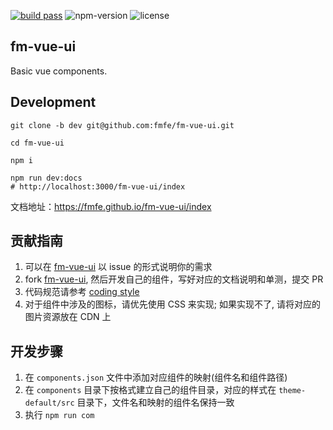 [![build pass](https://api.travis-ci.org/fmfe/fm-vue-ui.svg?branch=master)](https://travis-ci.org/fmfe/fm-vue-ui) ![npm-version](https://img.shields.io/npm/v/fm-vue-ui.svg) ![license](https://img.shields.io/npm/l/fm-vue-ui.svg)
## fm-vue-ui
Basic vue components.

## Development

```
git clone -b dev git@github.com:fmfe/fm-vue-ui.git

cd fm-vue-ui

npm i

npm run dev:docs
# http://localhost:3000/fm-vue-ui/index
```

文档地址：https://fmfe.github.io/fm-vue-ui/index

## 贡献指南
1. 可以在 [fm-vue-ui](https://github.com/fmfe/fm-vue-ui/issues) 以 issue 的形式说明你的需求
2. fork [fm-vue-ui](https://github.com/fmfe/fm-vue-ui), 然后开发自己的组件，写好对应的文档说明和单测，提交 PR
3. 代码规范请参考 [coding style](https://github.com/fmfe/fe-coding-style-guide/)
4. 对于组件中涉及的图标，请优先使用 CSS 来实现; 如果实现不了, 请将对应的图片资源放在 CDN 上
## 开发步骤
1. 在 `components.json` 文件中添加对应组件的映射(组件名和组件路径)
2. 在 `components` 目录下按格式建立自己的组件目录，对应的样式在 `theme-default/src` 目录下，文件名和映射的组件名保持一致
3. 执行 `npm run com` 